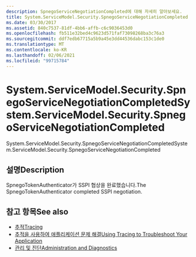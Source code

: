 ```yaml
---
description: SpnegoServiceNegotiationCompleted에 대해 자세히 알아보세요.
title: System.ServiceModel.Security.SpnegoServiceNegotiationCompleted
ms.date: 03/30/2017
ms.assetid: 840c7537-81df-4bb6-affb-c6c9036453d0
ms.openlocfilehash: fb511e32bed4c9623d571faf73098268ba3c76a3
ms.sourcegitcommit: ddf7edb67715a5b9a45e3dd44536dabc153c1de0
ms.translationtype: MT
ms.contentlocale: ko-KR
ms.lasthandoff: 02/06/2021
ms.locfileid: "99715784"
---
```

# <a name="systemservicemodelsecurityspnegoservicenegotiationcompleted"></a><span data-ttu-id="f063d-103">System.ServiceModel.Security.SpnegoServiceNegotiationCompleted</span><span class="sxs-lookup"><span data-stu-id="f063d-103">System.ServiceModel.Security.SpnegoServiceNegotiationCompleted</span></span>

<span data-ttu-id="f063d-104">System.ServiceModel.Security.SpnegoServiceNegotiationCompleted</span><span class="sxs-lookup"><span data-stu-id="f063d-104">System.ServiceModel.Security.SpnegoServiceNegotiationCompleted</span></span>  
  
## <a name="description"></a><span data-ttu-id="f063d-105">설명</span><span class="sxs-lookup"><span data-stu-id="f063d-105">Description</span></span>  

 <span data-ttu-id="f063d-106">SpnegoTokenAuthenticator가 SSPI 협상을 완료했습니다.</span><span class="sxs-lookup"><span data-stu-id="f063d-106">The SpnegoTokenAuthenticator completed SSPI negotiation.</span></span>  
  
## <a name="see-also"></a><span data-ttu-id="f063d-107">참고 항목</span><span class="sxs-lookup"><span data-stu-id="f063d-107">See also</span></span>

- [<span data-ttu-id="f063d-108">추적</span><span class="sxs-lookup"><span data-stu-id="f063d-108">Tracing</span></span>](index.md)
- [<span data-ttu-id="f063d-109">추적을 사용하여 애플리케이션 문제 해결</span><span class="sxs-lookup"><span data-stu-id="f063d-109">Using Tracing to Troubleshoot Your Application</span></span>](using-tracing-to-troubleshoot-your-application.md)
- [<span data-ttu-id="f063d-110">관리 및 진단</span><span class="sxs-lookup"><span data-stu-id="f063d-110">Administration and Diagnostics</span></span>](../index.md)
